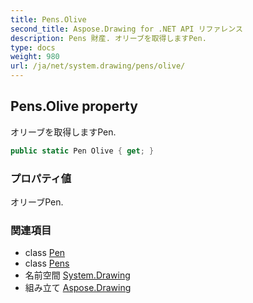 ```yaml
---
title: Pens.Olive
second_title: Aspose.Drawing for .NET API リファレンス
description: Pens 財産. オリーブを取得しますPen.
type: docs
weight: 980
url: /ja/net/system.drawing/pens/olive/
---
```

## Pens.Olive property

オリーブを取得しますPen.

```csharp
public static Pen Olive { get; }
```

### プロパティ値

オリーブPen.

### 関連項目

* class [Pen](../../pen/)
* class [Pens](../)
* 名前空間 [System.Drawing](../../pens/)
* 組み立て [Aspose.Drawing](../../../)


